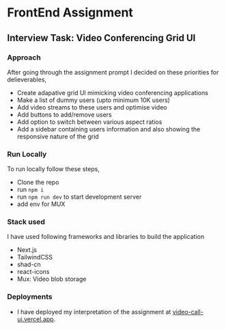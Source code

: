 # FrontEnd Assignment

## **Interview Task: Video Conferencing Grid UI**

### Approach
After going through the assignment prompt I decided on these priorities for delieverables,
- Create adapative grid UI mimicking video conferencing applications
- Make a list of dummy users (upto minimum 10K users)
- Add video streams to these users and optimise video
- Add buttons to add/remove users
- Add option to switch between various aspect ratios
- Add a sidebar containing users information and also showing the responsive nature of the grid

### Run Locally
To run locally follow these steps,
- Clone the repo
- run `npm i`
- run `npm run dev` to start development server
- add env for MUX

### Stack used
I have used following frameworks and libraries to build the application
- Next.js
- TailwindCSS
- shad-cn
- react-icons
- Mux: Video blob storage

### Deployments
- I have deployed my interpretation of the assignment at [video-call-ui.vercel.app](https://video-call-ui.vercel.app "Video Grid UI").